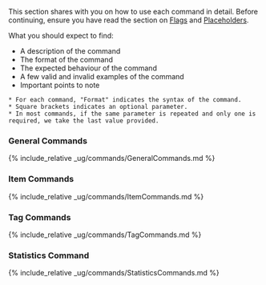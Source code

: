 <!-- markdownlint-disable-file first-line-h1 -->
This section shares with you on how to use each command in detail.
Before continuing, ensure you have read the section on [Flags](#flags) and [Placeholders](#placeholders).

What you should expect to find:

* A description of the command
* The format of the command
* The expected behaviour of the command
* A few valid and invalid examples of the command
* Important points to note

```note
* For each command, "Format" indicates the syntax of the command.
* Square brackets indicates an optional parameter.
* In most commands, if the same parameter is repeated and only one is required, we take the last value provided.
```

### General Commands

{% include_relative _ug/commands/GeneralCommands.md %}

### Item Commands

{% include_relative _ug/commands/ItemCommands.md %}

### Tag Commands

{% include_relative _ug/commands/TagCommands.md %}

### Statistics Command

{% include_relative _ug/commands/StatisticsCommands.md %}
